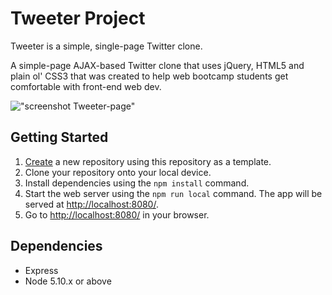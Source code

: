 # Tweeter Project

Tweeter is a simple, single-page Twitter clone.

A simple-page AJAX-based Twitter clone that uses jQuery, HTML5 and plain ol' CSS3 that was created to help 
web bootcamp students get comfortable with front-end web dev.

!["screenshot Tweeter-page"](/home/labber/lighthouse/week-4/tweeter/docs/Tweeter-home.PNG)

## Getting Started

1. [Create](https://docs.github.com/en/repositories/creating-and-managing-repositories/creating-a-repository-from-a-template) a new repository using this repository as a template.
2. Clone your repository onto your local device.
3. Install dependencies using the `npm install` command.
3. Start the web server using the `npm run local` command. The app will be served at <http://localhost:8080/>.
4. Go to <http://localhost:8080/> in your browser.

## Dependencies

- Express
- Node 5.10.x or above
